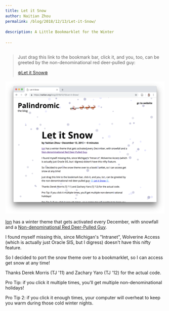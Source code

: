 ```yaml
---
title: Let it Snow
author: Naitian Zhou
permalink: /blog/2018/12/13/Let-it-Snow/

description: A Little Bookmarklet for the Winter

---
```

##
> Just drag this link to the bookmark bar, click it, and you, too, can be
> greeted by the non-denominational red deer-pulled guy:
>
> <a href="javascript:void%20function(){function%20e(){var%20e=/[\%3F%26]flake=([^%26%23]*)/,n=e.exec(window.location.href);null!==n%26%26(g=t(n[1])),e=/[\%3F%26]colors=([^%26%23]*)/,n=e.exec(window.location.href),null!==n%26%26(M=o(t(n[1])))}function%20t(e){e=unescape(e);for(var%20t=%22%22,o=0,n=0,a=0;o%3Ce.length;)n=e.charCodeAt(o),128%3En%3Ft+=String.fromCharCode(n):224%3En%26%26n%3E191%3F(a=e.charCodeAt(++o),t+=String.fromCharCode((31%26n)%3C%3C6|63%26a)):(a=e.charCodeAt(++o),c3=e.charCodeAt(++o),t+=String.fromCharCode((15%26n)%3C%3C12|(63%26a)%3C%3C6|63%26c3)),o++;return%20t.replace(/%26/g,%22%26amp;%22).replace(/%3C/g,%22%26lt;%22).replace(/%3E/g,%22%26gt;%22)}function%20o(e){var%20t=%220123456789abcdef%22,o=e.split(%22,%22);o=o.map(function(e){return%20e.split(%22:%22)});for(var%20n,a,r,l,s=[],i=0;i%3C500*o.length;i++)if(n=o[Math.floor(Math.random()*o.length)],n[1]){for(a=%22%22,r=Math.random(),l=0;l%3Cn[0].length;l++){var%20d=parseInt(n[0][l],16),f=parseInt(n[1][l],16);a+=t[Math.floor(r*d+(1-r)*f)]}s.push(%22%23%22+a)}else%20s.push(%22%23%22+n[0]);return%20s}function%20n(){E=window.outerWidth,T=window.outerHeight,j=E-40,O=T-(z%3F5:37),z%26%26(G=N/j),A%26%26(F=150)}function%20a(){if(e(),document.body.classList%3Fdocument.body.classList.add(%22has-snow%22):document.body.className+=%22%20has-snow%22,H=document.createElement(%22div%22),H.id=%22snowcontainer%22,H.style.position=%22fixed%22,H.style.top=%220%22,H.style.left=%220%22,H.style.width=%22100%25%22,H.style.height=%22100%25%22,H.style.marginTop=%22-20px%22,H.style.overflow=%22hidden%22,H.style.zIndex=%2210%22,H.style.pointerEvents=%22none%22,document.body.appendChild(H),K%26%26(k=document.createElement(%22img%22),k.src=P,k.style.position=%22absolute%22,k.style.top=Math.floor(Math.random()*O-R)+%22px%22,k.style.zIndex=%22-1%22,H.appendChild(k)),z)for(var%20t=0;N%3Et;t++)_[t]=O;if(A%26%26!h){var%20o=document.createElement(%22canvas%22);o.style.position=%22absolute%22,o.style.left=%220%22,o.style.top=%220%22,o.style.width=E+%22px%22,o.style.height=T+%22px%22,o.style.zIndex=%22-1%22,o.style.pointerEvents=%22none%22,I=o.getContext(%222d%22),document.body.appendChild(o),I.lineWidth=2,I.strokeStyle=%22white%22}for(var%20t=0;u%3E=t;t++)D[t]=document.createElement(%22span%22),g%20instanceof%20Array%3FD[t].innerHTML=g[Math.floor(Math.random()*w)]:D[t].innerHTML=g,D[t].style.color=M[Math.floor(Math.random()*M.length)],D[t].style.fontFamily=x[Math.floor(Math.random()*x.length)],q=Math.floor(Math.random()*B)+b,D[t].size=q,z%26%26(D[t].size-=5),D[t].style.fontSize=q+%22pt%22,D[t].style.position=%22absolute%22,D[t].x=Math.floor(Math.random()*j),W[t]=Math.floor(Math.random()*O),D[t].style.left=D[t].x+%22px%22,D[t].style.top=W[t]+%22px%22,D[t].fall=v*q/5,D[t].style.zIndex=%22-2%22,H.appendChild(D[t]);window.requestAnimationFrame(z%3Fr:A%3Fs:l)}function%20r(){K%26%26(V+=U,V%3E=j+Q%26%26(V=-Q,k.style.top=Math.floor(Math.random()*O-R)+%22px%22),k.style.left=V+%22px%22);for(var%20e=0;u%3E=e;e++)if(W[e]+=D[e].fall,D[e].style.top=W[e]+%22px%22,S=D[e].x+10*Math.sin(W[e]/9),D[e].style.left=S+%22px%22,L=Math.floor(G*(S+D[e].size/2)),W[e]+D[e].size%3E_[L]){var%20t=D[e].innerHTML;(_[L+1]-_[L]%3C5%26%26_[L-1]-_[L]%3C5||W[e]%3E=O)%26%26(_[L]=W[e]%3C_[L]%3FW[e]:_[L],D[e]=document.createElement(%22span%22),D[e].innerHTML=t,D[e].style.color=M[Math.floor(Math.random()*M.length)],D[e].style.fontFamily=x[Math.floor(Math.random()*x.length)],q=Math.floor(Math.random()*B)+b,D[e].size=q-5,D[e].style.fontSize=q+%22pt%22,D[e].style.position=%22absolute%22,D[e].x=Math.floor(Math.random()*j),W[e]=-D[e].size,D[e].style.left=D[e].x+%22px%22,D[e].style.top=W[e]+%22px%22,D[e].fall=v*q/5,D[e].style.zIndex=%22-1%22,H.appendChild(D[e]))}setTimeout(function(){window.requestAnimationFrame(r)},1e3/snowfps)}function%20l(){K%26%26(V+=U,V%3E=j+Q%26%26(V=-Q,k.style.top=Math.floor(Math.random()*O-R)+%22px%22),k.style.left=V+%22px%22);for(var%20e=0;u%3E=e;e++)W[e]+=D[e].fall,W[e]%3E=O%26%26(W[e]=-D[e].size),D[e].style.top=W[e]+%22px%22,D[e].style.left=D[e].x+10*Math.sin(W[e]/9)+%22px%22;setTimeout(function(){window.requestAnimationFrame(l)},1e3/snowfps)}function%20s(){K%26%26(V+=U,V%3E=j+Q%26%26(V=-Q,k.style.top=Math.floor(Math.random()*O-R)+%22px%22),k.style.left=V+%22px%22);for(var%20e=0;u%3E=e;e++)W[e]+=D[e].fall,W[e]%3E=O%26%26(W[e]=-D[e].size,setTimeout(%22iterfastpile()%22,10)),D[e].style.top=W[e]+%22px%22,D[e].style.left=D[e].x+10*Math.sin(W[e]/9)+%22px%22;setTimeout(function(){window.requestAnimationFrame(s)},1e3/snowfps)}var%20i=%22myCss%22;if(!document.getElementById(i)){var%20d=document.getElementsByTagName(%22head%22)[0],f=document.createElement(%22link%22);f.id=i,f.rel=%22stylesheet%22,f.type=%22text/css%22,f.href=%22https://gist.githubusercontent.com/naitian/6c7d304f80fd72ca2e116f8bfe03b6a1/raw/b38981c888ec2dab53d2e844348ff7f016fb13c6/snow.css%22,f.media=%22all%22,d.appendChild(f)}var%20p=%22https://ion.tjhsst.edu/static/themes/snow/%22,h=%22Microsoft%20Internet%20Explorer%22===navigator.appName,c=-1!==navigator.userAgent.toLowerCase().indexOf(%22android%22),m=c,y=!h;if(%22undefined%22==typeof%20u)var%20u=m%3F15:100;window.requestAnimationFrame||(window.requestAnimationFrame=function(e){return%20e()});var%20M=[%22%23aac%22,%22%23ddF%22,%22%23ccD%22],w=3,x=[%22Arial%20Black%22,%22Arial%20Narrow%22,%22Times%22,%22Comic%20Sans%20MS%22];if(%22undefined%22==typeof%20g)var%20g=h%3F%22*%22:[%22❄%22,%22❅%22,%22❆%22];if(%22undefined%22==typeof%20v)var%20v=y%3F.5:1;if(%22undefined%22==typeof%20C||%22undefined%22==typeof%20b)var%20C=m%3F44:22,b=m%3F16:8;%22undefined%22==typeof%20snowfps%26%26(snowfps=30);var%20z=y,A=!y;A=A%26%26!h;var%20E,T,F,I,S,L,q,H,k,N=200,B=C-b,D=[],W=[],j=1e3,O=1e3,_=[],G=N/j,J=new%20Date,K=11===J.getMonth()%26%26J.getDate()%3C=25,P=p+%22santa_xsnow.gif%22,Q=210,R=83,U=5,V=-Q;window.onresize=n,n();a()}();" >❄️Let it Snow❄️</a>


![Screenshot of Christmas](/assets/img/let-it-snow-screenshot.png)

[Ion](https://ion.tjhsst.edu) has a winter theme that gets activated every December,
with snowfall and a [Non-denominational Red Deer-Pulled Guy](https://github.com/tjcsl/ion/blob/master/intranet/static/themes/snow/snow.js#L102).

I found myself missing this, since Michigan's "Intranet", Wolverine Access (which is actually
just Oracle SIS, but I digress) doesn't have this nifty feature.

So I decided to port the snow theme over to a bookmarklet, so I can access get snow at any time!

Thanks Derek Morris (TJ '11) and Zachary Yaro (TJ '12) for the actual code.

Pro Tip: if you click it multiple times, you'll get multiple non-denominational holidays!

Pro Tip 2: if you click it enough times, your computer will overheat to keep you warm
during those cold winter nights.
